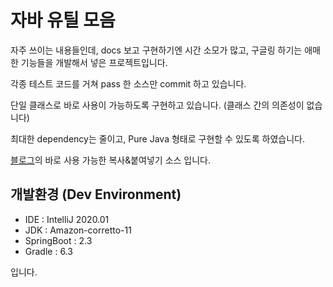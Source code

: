 # 자바 유틸 모음
자주 쓰이는 내용들인데, docs 보고 구현하기엔 시간 소모가 많고, 
구글링 하기는 애매한 기능들을 개발해서 넣은 프로젝트입니다.

각종 테스트 코드를 거쳐 pass 한 소스만 commit 하고 있습니다.

단일 클래스로 바로 사용이 가능하도록 구현하고 있습니다. (클래스 간의 의존성이 없습니다)

최대한 dependency는 줄이고, Pure Java 형태로 구현할 수 있도록 하였습니다.


[블로그](https://sunghs.tistory.com/category/Copy%26Paste)의 바로 사용 가능한 복사&붙여넣기 소스 입니다.

## 개발환경 (Dev Environment)
- IDE : IntelliJ 2020.01
- JDK : Amazon-corretto-11
- SpringBoot : 2.3
- Gradle : 6.3

입니다.
